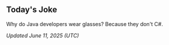 ## Today's Joke
Why do Java developers wear glasses? Because they don't C#.

*Updated June 11, 2025 (UTC)*
